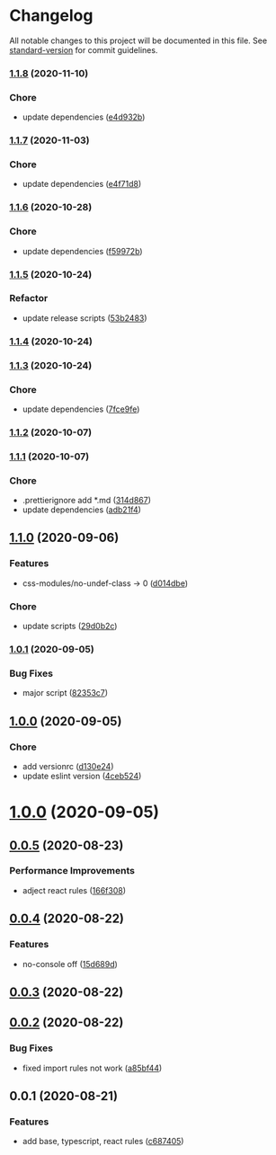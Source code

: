 # Changelog

All notable changes to this project will be documented in this file. See [standard-version](https://github.com/conventional-changelog/standard-version) for commit guidelines.

### [1.1.8](https://github.com/qcolate/eslint-config-qcolate/compare/v1.1.7...v1.1.8) (2020-11-10)


### Chore

* update dependencies ([e4d932b](https://github.com/qcolate/eslint-config-qcolate/commit/e4d932b8b3fe3b3240c41281c8a60baf86d62092))

### [1.1.7](https://github.com/qcolate/eslint-config-qcolate/compare/v1.1.6...v1.1.7) (2020-11-03)


### Chore

* update dependencies ([e4f71d8](https://github.com/qcolate/eslint-config-qcolate/commit/e4f71d8969568b8f675fcd038d5d60e6b093ace2))

### [1.1.6](https://github.com/qcolate/eslint-config-qcolate/compare/v1.1.5...v1.1.6) (2020-10-28)


### Chore

* update dependencies ([f59972b](https://github.com/qcolate/eslint-config-qcolate/commit/f59972b0f8d46349e0f94061e35431f9707e7ddf))

### [1.1.5](https://github.com/qcolate/eslint-config-qcolate/compare/v1.1.4...v1.1.5) (2020-10-24)


### Refactor

* update release scripts ([53b2483](https://github.com/qcolate/eslint-config-qcolate/commit/53b2483855091ba804d6675b6b76eea9a956835e))

### [1.1.4](https://github.com/qcolate/eslint-config-qcolate/compare/v1.1.3...v1.1.4) (2020-10-24)

### [1.1.3](https://github.com/qcolate/eslint-config-qcolate/compare/v1.1.2...v1.1.3) (2020-10-24)


### Chore

* update dependencies ([7fce9fe](https://github.com/qcolate/eslint-config-qcolate/commit/7fce9fecf44a42962c94cb9b73bda376336198f8))

### [1.1.2](https://github.com/qcolate/eslint-config-qcolate/compare/v1.1.1...v1.1.2) (2020-10-07)

### [1.1.1](https://github.com/qcolate/eslint-config-qcolate/compare/v1.1.0...v1.1.1) (2020-10-07)


### Chore

* .prettierignore add *.md ([314d867](https://github.com/qcolate/eslint-config-qcolate/commit/314d86791855b063bcfe0734450c3b14a91bae9b))
* update dependencies ([adb21f4](https://github.com/qcolate/eslint-config-qcolate/commit/adb21f48f70c2ffb1e6e2d949b7d5aba88d60093))

## [1.1.0](https://github.com/qcolate/eslint-config-qcolate/compare/v1.0.1...v1.1.0) (2020-09-06)

### Features

- css-modules/no-undef-class -> 0 ([d014dbe](https://github.com/qcolate/eslint-config-qcolate/commit/d014dbe0c179db1232f839c4c61e5b6846281c34))

### Chore

- update scripts ([29d0b2c](https://github.com/qcolate/eslint-config-qcolate/commit/29d0b2c9d0b909eaf862890dea185db8743eabe2))

### [1.0.1](https://github.com/qcolate/eslint-config-qcolate/compare/v1.0.0...v1.0.1) (2020-09-05)

### Bug Fixes

- major script ([82353c7](https://github.com/qcolate/eslint-config-qcolate/commit/82353c796c53b3f70b35ecdcc0fa06240ce5939c))

## [1.0.0](https://github.com/qcolate/eslint-config-qcolate/compare/v0.0.5...v1.0.0) (2020-09-05)

### Chore

- add versionrc ([d130e24](https://github.com/qcolate/eslint-config-qcolate/commit/d130e243fbf519c5f165dcb42e2d8c9bd86116be))
- update eslint version ([4ceb524](https://github.com/qcolate/eslint-config-qcolate/commit/4ceb52455c7f51627bf08ae10872c7584cc12174))

# [1.0.0](https://github.com/qcolate/eslint-config-qcolate/compare/v0.0.5...v1.0.0) (2020-09-05)

## [0.0.5](https://github.com/qcolate/eslint-config-qcolate/compare/v0.0.4...v0.0.5) (2020-08-23)

### Performance Improvements

- adject react rules ([166f308](https://github.com/qcolate/eslint-config-qcolate/commit/166f308be1d032e05d3e56942aebf4cd9ee92a0a))

## [0.0.4](https://github.com/qcolate/eslint-config-qcolate/compare/v0.0.3...v0.0.4) (2020-08-22)

### Features

- no-console off ([15d689d](https://github.com/qcolate/eslint-config-qcolate/commit/15d689d80c5394e5ba095456f591d5e2b5775e63))

## [0.0.3](https://github.com/qcolate/eslint-config-qcolate/compare/v0.0.2...v0.0.3) (2020-08-22)

## [0.0.2](https://github.com/qcolate/eslint-config-qcolate/compare/v0.0.1...v0.0.2) (2020-08-22)

### Bug Fixes

- fixed import rules not work ([a85bf44](https://github.com/qcolate/eslint-config-qcolate/commit/a85bf44451a779a6c7243643fe9e64e904f539b0))

## 0.0.1 (2020-08-21)

### Features

- add base, typescript, react rules ([c687405](https://github.com/qcolate/eslint-config-qcolate/commit/c6874057b333ec51212346ffd5f57a4a29e2338e))
